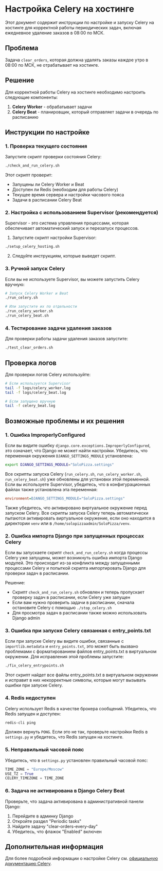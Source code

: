 # Настройка Celery на хостинге

Этот документ содержит инструкции по настройке и запуску Celery на хостинге для корректной работы периодических задач, включая ежедневное удаление заказов в 08:00 по МСК.

## Проблема

Задача `clear_orders`, которая должна удалять заказы каждое утро в 08:00 по МСК, не отрабатывает на хостинге.

## Решение

Для корректной работы Celery на хостинге необходимо настроить следующие компоненты:

1. **Celery Worker** - обрабатывает задачи
2. **Celery Beat** - планировщик, который отправляет задачи в очередь по расписанию

## Инструкции по настройке

### 1. Проверка текущего состояния

Запустите скрипт проверки состояния Celery:

```bash
./check_and_run_celery.sh
```

Этот скрипт проверит:
- Запущены ли Celery Worker и Beat
- Доступен ли Redis (необходим для работы Celery)
- Текущее время сервера и настройки часового пояса
- Задачи в расписании Celery Beat

### 2. Настройка с использованием Supervisor (рекомендуется)

Supervisor - это система управления процессами, которая обеспечивает автоматический запуск и перезапуск процессов.

1. Запустите скрипт настройки Supervisor:

```bash
./setup_celery_hosting.sh
```

2. Следуйте инструкциям, которые выведет скрипт.

### 3. Ручной запуск Celery

Если вы не используете Supervisor, вы можете запустить Celery вручную:

```bash
# Запуск Celery Worker и Beat
./run_celery.sh

# Или запустите их по отдельности
./run_celery_worker.sh
./run_celery_beat.sh
```

### 4. Тестирование задачи удаления заказов

Для проверки работы задачи удаления заказов запустите:

```bash
./test_clear_orders.sh
```

## Проверка логов

Для проверки логов Celery используйте:

```bash
# Если используется Supervisor
tail -f logs/celery_worker.log
tail -f logs/celery_beat.log

# Если запущено вручную
tail -f celery_beat.log
```

## Возможные проблемы и их решения

### 1. Ошибка ImproperlyConfigured

Если вы видите ошибку `django.core.exceptions.ImproperlyConfigured`, это означает, что Django не может найти настройки. Убедитесь, что переменная окружения `DJANGO_SETTINGS_MODULE` установлена:

```bash
export DJANGO_SETTINGS_MODULE="SoloPizza.settings"
```

Все скрипты запуска Celery (`run_celery.sh`, `run_celery_worker.sh`, `run_celery_beat.sh`) уже обновлены для установки этой переменной. Если вы используете Supervisor, убедитесь, что в конфигурационных файлах также установлена эта переменная:

```ini
environment=DJANGO_SETTINGS_MODULE="SoloPizza.settings"
```

Также убедитесь, что активировано виртуальное окружение перед запуском Celery. Все скрипты запуска Celery теперь автоматически пытаются активировать виртуальное окружение, если оно находится в директории `venv` или в `/home/solopizzaadmin/SoloPizza/venv`.

### 2. Ошибка импорта Django при запущенных процессах Celery

Если вы запускаете скрипт `check_and_run_celery.sh` когда процессы Celery уже запущены, может возникнуть ошибка импорта Django модулей. Это происходит из-за конфликта между запущенными процессами Celery и попыткой скрипта импортировать Django для проверки задач в расписании.

Решение:
- Скрипт `check_and_run_celery.sh` обновлен и теперь пропускает проверку задач в расписании, если Celery уже запущен
- Если вам нужно проверить задачи в расписании, сначала остановите Celery с помощью `./stop_celery.sh`
- Для просмотра задач в расписании также можно использовать Django admin

### 3. Ошибка при запуске Celery связанная с entry_points.txt

Если при запуске Celery вы видите ошибки, связанные с `importlib.metadata` и `entry_points.txt`, это может быть вызвано проблемами с форматированием файлов entry_points.txt в виртуальном окружении. Для исправления этой проблемы запустите:

```bash
./fix_celery_entrypoints.sh
```

Этот скрипт найдет все файлы entry_points.txt в виртуальном окружении и исправит в них некорректные символы, которые могут вызывать ошибки при запуске Celery.

### 4. Redis недоступен

Celery использует Redis в качестве брокера сообщений. Убедитесь, что Redis запущен и доступен:

```bash
redis-cli ping
```

Должен вернуть `PONG`. Если это не так, проверьте настройки Redis в `settings.py` и убедитесь, что Redis запущен на хостинге.

### 5. Неправильный часовой пояс

Убедитесь, что в `settings.py` установлен правильный часовой пояс:

```python
TIME_ZONE = "Europe/Moscow"
USE_TZ = True
CELERY_TIMEZONE = TIME_ZONE
```

### 6. Задача не активирована в Django Celery Beat

Проверьте, что задача активирована в административной панели Django:

1. Перейдите в админку Django
2. Откройте раздел "Periodic tasks"
3. Найдите задачу "clear-orders-every-day"
4. Убедитесь, что флажок "Enabled" включен

## Дополнительная информация

Для более подробной информации о настройке Celery см. [официальную документацию Celery](https://docs.celeryproject.org/en/stable/userguide/periodic-tasks.html).